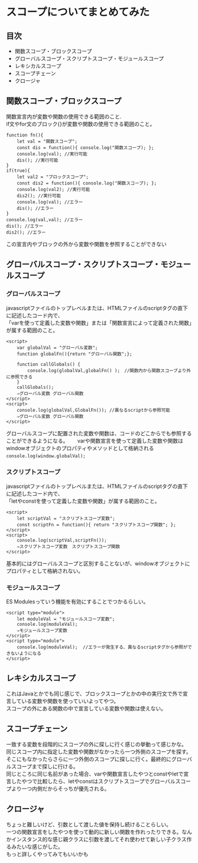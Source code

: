 # スコープについてまとめてみた

## 目次
- 関数スコープ・ブロックスコープ
- グローバルスコープ・スクリプトスコープ・モジュールスコープ
- レキシカルスコープ
- スコープチェーン
- クロージャ

## 関数スコープ・ブロックスコープ
関数宣言内が変数や関数の使用できる範囲のこと.  
if文やfor文のブロック{}が変数や関数の使用できる範囲のこと。  
```
function fn(){
    let val = "関数スコープ";
    const dis = function(){ console.log("関数スコープ); };
    console.log(val); //実行可能
    dis(); //実行可能
}
if(true){
    let val2 = "ブロックスコープ";
    const dis2 = function(){ console.log("関数スコープ); };
    console.log(val2); //実行可能
    dis2(); //実行可能
    console.log(val); //エラー
    dis(); //エラー
}
console.log(val,val); //エラー
dis(); //エラー
dis2(); //エラー
```
この宣言内やブロックの外から変数や関数を参照することができない

## グローバルスコープ・スクリプトスコープ・モジュールスコープ
### グローバルスコープ
javascriptファイルのトップレベルまたは、HTMLファイルのscriptタグの直下に記述したコード内で、  
「varを使って定義した変数や関数」または「関数宣言によって定義された関数」が属する範囲のこと。  
```
<script>
    var globalVal = "グローバル変数";
    function globalFn(){return "グローバル関数";};

    function callGlobals() {
        console.log(globalVal,globalFn() );　//関数内から関数スコープより外に参照できる
    }
    callGlobals();
    ⇒グローバル変数 グローバル関数
</script>
<script>
    console.log(globalVal,GlobalFn()); //異なるscriptから参照可能
    ⇒グローバル変数 グローバル関数
</script>
```
グローバルスコープに配置された変数や関数は、コードのどこからでも参照することができるようになる。　　
varや関数宣言を使って定義した変数や関数はwindowオブジェクトのプロパティやメソッドとして格納される　　
`console.log(window.globalVal);`　　


### スクリプトスコープ
javascriptファイルのトップレベルまたは、HTMLファイルのscriptタグの直下に記述したコード内で、  
「letやconstを使って定義した変数や関数」が属する範囲のこと。
```
<script>
    let scriptVal = "スクリプトスコープ変数";
    const scriptFn = function(){ return "スクリプトスコープ関数"; };
</script>
<script>
    console.log(scriptVal,scriptFn());
    ⇒スクリプトスコープ変数　スクリプトスコープ関数
</script>
```
基本的にはグローバルスコープと区別することないが、windowオブジェクトにプロパティとして格納されない。

### モジュールスコープ
ES Modulesっていう機能を有効にすることでつかるらしい。
```
<script type="module">
    let moduleVal = "モジュールスコープ変数";
    console.log(moduleVal);
    ⇒モジュールスコープ変数
</script>
<script type="module">
    console.log(moduleVal);  //エラーが発生する、異なるscriptタグから参照ができないようになる
</script>
```

## レキシカルスコープ
これはJavaとかでも同じ感じで、ブロックスコープとかの中の実行文で外で宣言している変数や関数を使っていいよってやつ。  
スコープの外にある関数の中で宣言している変数や関数は使えない。

## スコープチェーン
一致する変数を段階的にスコープの外に探しに行く感じの挙動って感じかな。  
同じスコープ内に指定した変数や関数がなかったら一つ外側のスコープを探す。  
そこにもなかったらさらに一つ外側のスコープに探しに行く。最終的にグローバルスコープまで探しに行ける。  
同じところに同じ名前があった場合、varや関数宣言したやつとconstやletで宣言したやつで比較したら、letやconstはスクリプトスコープでグローバルスコープより一つ内側だからそっちが優先される。

## クロージャ
ちょっと難しいけど、引数として渡した値を保持し続けることらしい。  
一つの関数宣言をしたやつを使って動的に新しい関数を作れったりできる。なんかインスタンス的な感じ親クラスに引数を渡してそれ使わせて新しい子クラス作るみたいな感じがした。  
もっと詳しくやってみてもいいかも
